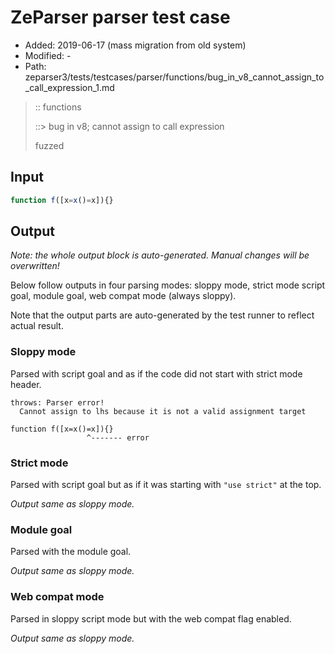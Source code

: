 # ZeParser parser test case

- Added: 2019-06-17 (mass migration from old system)
- Modified: -
- Path: zeparser3/tests/testcases/parser/functions/bug_in_v8_cannot_assign_to_call_expression_1.md

> :: functions
>
> ::> bug in v8; cannot assign to call expression
>
> fuzzed

## Input

`````js
function f([x=x()=x]){}
`````

## Output

_Note: the whole output block is auto-generated. Manual changes will be overwritten!_

Below follow outputs in four parsing modes: sloppy mode, strict mode script goal, module goal, web compat mode (always sloppy).

Note that the output parts are auto-generated by the test runner to reflect actual result.

### Sloppy mode

Parsed with script goal and as if the code did not start with strict mode header.

`````
throws: Parser error!
  Cannot assign to lhs because it is not a valid assignment target

function f([x=x()=x]){}
                 ^------- error
`````

### Strict mode

Parsed with script goal but as if it was starting with `"use strict"` at the top.

_Output same as sloppy mode._

### Module goal

Parsed with the module goal.

_Output same as sloppy mode._

### Web compat mode

Parsed in sloppy script mode but with the web compat flag enabled.

_Output same as sloppy mode._
